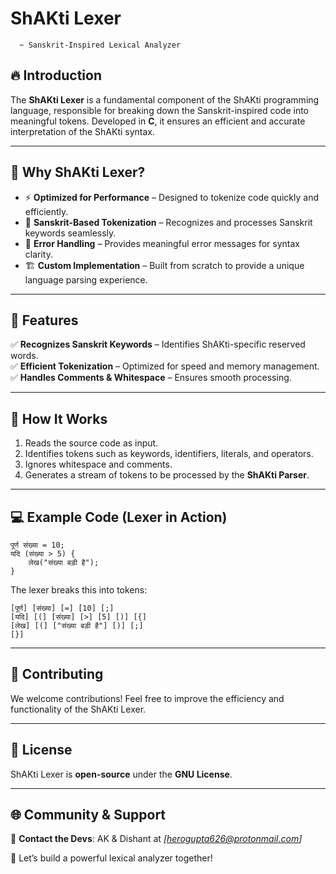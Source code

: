 # ShAKti Lexer 
      ~ Sanskrit-Inspired Lexical Analyzer

## 🔥 Introduction
The **ShAKti Lexer** is a fundamental component of the ShAKti programming language, responsible for breaking down the Sanskrit-inspired code into meaningful tokens. Developed in **C**, it ensures an efficient and accurate interpretation of the ShAKti syntax.

---

## 🚀 Why ShAKti Lexer?
- ⚡ **Optimized for Performance** – Designed to tokenize code quickly and efficiently.
- 🧠 **Sanskrit-Based Tokenization** – Recognizes and processes Sanskrit keywords seamlessly.
- 🔄 **Error Handling** – Provides meaningful error messages for syntax clarity.
- 🏗️ **Custom Implementation** – Built from scratch to provide a unique language parsing experience.

---

## 🔧 Features
✅ **Recognizes Sanskrit Keywords** – Identifies ShAKti-specific reserved words.<br>
✅ **Efficient Tokenization** – Optimized for speed and memory management.<br>
✅ **Handles Comments & Whitespace** – Ensures smooth processing.<br>

---

## 📜 How It Works
1. Reads the source code as input.
2. Identifies tokens such as keywords, identifiers, literals, and operators.
3. Ignores whitespace and comments.
4. Generates a stream of tokens to be processed by the **ShAKti Parser**.

---

## 💻 Example Code (Lexer in Action)
```shakti
पूर्ण संख्या = 10;
यदि (संख्या > 5) {
    लेख("संख्या बड़ी है");
}
```
The lexer breaks this into tokens:
```
[पूर्ण] [संख्या] [=] [10] [;]
[यदि] [(] [संख्या] [>] [5] [)] [{]
[लेख] [(] ["संख्या बड़ी है"] [)] [;]
[}]
```

---

## 🤝 Contributing
We welcome contributions! Feel free to improve the efficiency and functionality of the ShAKti Lexer.

---

## 📜 License
ShAKti Lexer is **open-source** under the **GNU License**.

---

## 🌐 Community & Support
📩 **Contact the Devs**: AK & Dishant at *[herogupta626@protonmail.com]*

🚀 Let’s build a powerful lexical analyzer together!

